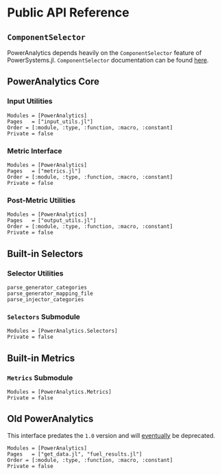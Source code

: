 # Public API Reference

## `ComponentSelector`
PowerAnalytics depends heavily on the `ComponentSelector` feature of PowerSystems.jl. `ComponentSelector` documentation can be found [here](https://nrel-sienna.github.io/PowerSystems.jl/stable/api/public/#InfrastructureSystems.ComponentSelector).

## PowerAnalytics Core
### Input Utilities
```@autodocs
Modules = [PowerAnalytics]
Pages   = ["input_utils.jl"]
Order = [:module, :type, :function, :macro, :constant]
Private = false
```

### Metric Interface
```@autodocs
Modules = [PowerAnalytics]
Pages   = ["metrics.jl"]
Order = [:module, :type, :function, :macro, :constant]
Private = false
```

### Post-Metric Utilities
```@autodocs
Modules = [PowerAnalytics]
Pages   = ["output_utils.jl"]
Order = [:module, :type, :function, :macro, :constant]
Private = false
```

## Built-in Selectors
### Selector Utilities
```@docs
parse_generator_categories
parse_generator_mapping_file
parse_injector_categories
```
### `Selectors` Submodule
```@autodocs
Modules = [PowerAnalytics.Selectors]
Private = false
```

## Built-in Metrics
### `Metrics` Submodule
```@autodocs
Modules = [PowerAnalytics.Metrics]
Private = false
```

## Old PowerAnalytics
This interface predates the `1.0` version and will [eventually](https://github.com/NREL-Sienna/PowerAnalytics.jl/issues/28) be deprecated.
```@autodocs
Modules = [PowerAnalytics]
Pages   = ["get_data.jl", "fuel_results.jl"]
Order = [:module, :type, :function, :macro, :constant]
Private = false
```
